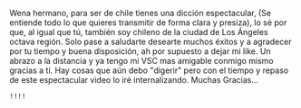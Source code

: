Wena hermano, para ser de chile tienes una dicción espectacular,
(Se entiende todo lo que quieres transmitir de forma clara y presiza), lo sé por que, 
al igual que tú, también soy chileno de la ciudad de Los Ángeles octava región. Solo 
pase a saludarte desearte muchos éxitos y a agradecer por tu tiempo y buena 
disposición, ah por supuesto a dejar mi like. Un abrazo a la distancia y ya tengo mi 
VSC mas amigable conmigo mismo gracias a tí. Hay cosas que aún debo "digerir" pero con 
el tiempo y repaso de este espectacular video lo iré internalizando. Muchas Gracias...

    !!!!